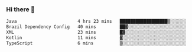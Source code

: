 ### Hi there 👋

<!--START_SECTION:waka-->

```txt
Java                       4 hrs 23 mins   ██████████████████▒░░░░░░   73.08 %
Brazil Dependency Config   40 mins         ██▓░░░░░░░░░░░░░░░░░░░░░░   11.23 %
XML                        23 mins         █▓░░░░░░░░░░░░░░░░░░░░░░░   06.55 %
Kotlin                     11 mins         ▓░░░░░░░░░░░░░░░░░░░░░░░░   03.20 %
TypeScript                 6 mins          ▒░░░░░░░░░░░░░░░░░░░░░░░░   01.93 %
```

<!--END_SECTION:waka-->

<!--
**jerry-shao/jerry-shao** is a ✨ _special_ ✨ repository because its `README.md` (this file) appears on your GitHub profile.

Here are some ideas to get you started:

- 🔭 I’m currently working on ...
- 🌱 I’m currently learning ...
- 👯 I’m looking to collaborate on ...
- 🤔 I’m looking for help with ...
- 💬 Ask me about ...
- 📫 How to reach me: ...
- 😄 Pronouns: ...
- ⚡ Fun fact: ...
-->
